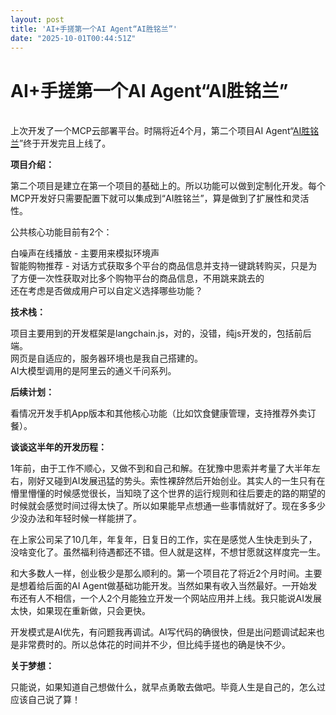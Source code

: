 ```yaml
---
layout: post
title: 'AI+手搓第一个AI Agent“AI胜铭兰”'
date: "2025-10-01T00:44:51Z"
---
```

AI+手搓第一个AI Agent“AI胜铭兰”
=======================

​  
上次开发了一个MCP云部署平台。时隔将近4个月，第二个项目AI Agent“[AI胜铭兰](https://www.semelan.com)”终于开发完且上线了。

**项目介绍：**

第二个项目是建立在第一个项目的基础上的。所以功能可以做到定制化开发。每个MCP开发好只需要配置下就可以集成到“AI胜铭兰”，算是做到了扩展性和灵活性。

公共核心功能目前有2个：

白噪声在线播放 - 主要用来模拟环境声  
智能购物推荐 - 对话方式获取多个平台的商品信息并支持一键跳转购买，只是为了方便一次性获取对比多个购物平台的商品信息，不用跳来跳去的  
还在考虑是否做成用户可以自定义选择哪些功能？

**技术栈：**

项目主要用到的开发框架是langchain.js，对的，没错，纯js开发的，包括前后端。  
网页是自适应的，服务器环境也是我自己搭建的。  
AI大模型调用的是阿里云的通义千问系列。

**后续计划：**

看情况开发手机App版本和其他核心功能（比如饮食健康管理，支持推荐外卖订餐）。

**谈谈这半年的开发历程：**

1年前，由于工作不顺心，又做不到和自己和解。在犹豫中思索并考量了大半年左右，刚好又碰到AI发展迅猛的势头。索性裸辞然后开始创业。其实人的一生只有在懵里懵懂的时候感觉很长，当知晓了这个世界的运行规则和往后要走的路的期望的时候就会感觉时间过得太快了。所以如果能早点想通一些事情就好了。现在多多少少没办法和年轻时候一样能拼了。

在上家公司呆了10几年，年复年，日复日的工作，实在是感觉人生快走到头了，没啥变化了。虽然福利待遇都还不错。但人就是这样，不想甘愿就这样度完一生。

和大多数人一样，创业极少是那么顺利的。第一个项目花了将近2个月时间。主要是想着给后面的AI Agent做基础功能开发。当然如果有收入当然最好。一开始发布还有人不相信，一个人2个月能独立开发一个网站应用并上线。我只能说AI发展太快，如果现在重新做，只会更快。

开发模式是AI优先，有问题我再调试。AI写代码的确很快，但是出问题调试起来也是非常费时的。所以总体花的时间并不少，但比纯手搓也的确是快不少。

**关于梦想：**

只能说，如果知道自己想做什么，就早点勇敢去做吧。毕竟人生是自己的，怎么过应该自己说了算！

​